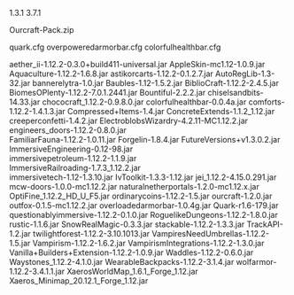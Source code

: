 1.3.1
3.7.1

Ourcraft-Pack.zip

quark.cfg
overpoweredarmorbar.cfg
colorfulhealthbar.cfg

aether_ii-1.12.2-0.3.0+build411-universal.jar
AppleSkin-mc1.12-1.0.9.jar
Aquaculture-1.12.2-1.6.8.jar
astikorcarts-1.12.2-0.1.2.7.jar
AutoRegLib-1.3-32.jar
bannerelytra-1.0.jar
Baubles-1.12-1.5.2.jar
BiblioCraft-1.12.2-2.4.5.jar
BiomesOPlenty-1.12.2-7.0.1.2441.jar
Bountiful-2.2.2.jar
chiselsandbits-14.33.jar
chococraft_1.12.2-0.9.8.0.jar
colorfulhealthbar-0.0.4a.jar
comforts-1.12.2-1.4.1.3.jar
Compressed+Items-1.4.jar
ConcreteExtends-1.1.2_1.12.jar
creeperconfetti-1.4.2.jar
ElectroblobsWizardry-4.2.11-MC1.12.2.jar
engineers_doors-1.12.2-0.8.0.jar        
FamiliarFauna-1.12.2-1.0.11.jar
Forgelin-1.8.4.jar
FutureVersions+v1.3.0.2.jar
ImmersiveEngineering-0.12-98.jar        
immersivepetroleum-1.12.2-1.1.9.jar     
ImmersiveRailroading-1.7.3_1.12.2.jar   
immersivetech-1.12-1.3.10.jar
IvToolkit-1.3.3-1.12.jar
jei_1.12.2-4.15.0.291.jar
mcw-doors-1.0.0-mc1.12.2.jar
naturalnetherportals-1.2.0-mc1.12.x.jar 
OptiFine_1.12.2_HD_U_F5.jar
ordinarycoins-1.12.2-1.5.jar
ourcraft-1.2.0.jar
outfox-0.1.5-mc1.12.2.jar
overloadedarmorbar-1.0.4g.jar
Quark-r1.6-179.jar
questionablyimmersive-1.12.2-0.1.0.jar
RoguelikeDungeons-1.12.2-1.8.0.jar
rustic-1.1.6.jar
SnowRealMagic-0.3.3.jar
stackable-1.12.2-1.3.3.jar
TrackAPI-1.2.jar
twilightforest-1.12.2-3.10.1013.jar
VampiresNeedUmbrellas-1.12.2-1.5.jar
Vampirism-1.12.2-1.6.2.jar
VampirismIntegrations-1.12.2-1.3.0.jar
Vanilla+Builders+Extension-1.12.2-1.0.9.jar
Waddles-1.12.2-0.6.0.jar
Waystones_1.12.2-4.1.0.jar
WearableBackpacks-1.12.2-3.1.4.jar
wolfarmor-1.12.2-3.4.1.1.jar
XaerosWorldMap_1.6.1_Forge_1.12.jar
Xaeros_Minimap_20.12.1_Forge_1.12.jar